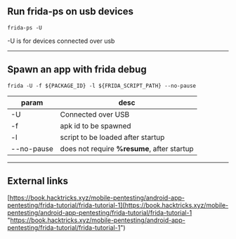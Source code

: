 ## Run frida-ps on usb devices

`frida-ps -U`

-U is for devices connected over usb

---

## Spawn an app with frida debug

`frida -U -f ${PACKAGE_ID} -l ${FRIDA_SCRIPT_PATH} --no-pause`

|param|desc|
|---|---|
|-U|Connected over USB|
|-f|apk id to be spawned|
|-l|script to be loaded after startup|
|--no-pause|does not require **%resume**, after startup|

---

## External links

[https://book.hacktricks.xyz/mobile-pentesting/android-app-pentesting/frida-tutorial/frida-tutorial-1](https://book.hacktricks.xyz/mobile-pentesting/android-app-pentesting/frida-tutorial/frida-tutorial-1 "https://book.hacktricks.xyz/mobile-pentesting/android-app-pentesting/frida-tutorial/frida-tutorial-1")